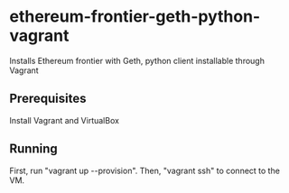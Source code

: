 # ethereum-frontier-geth-python-vagrant
Installs Ethereum frontier with Geth, python client installable through Vagrant

## Prerequisites
Install Vagrant and VirtualBox

## Running
First, run "vagrant up --provision". Then, "vagrant ssh" to connect to the VM.
